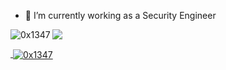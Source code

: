 <!-- 
**0x1347/0x1347** is a ✨ _special_ ✨ repository because its `README.md` (this file) appears on your GitHub profile.

Here are some ideas to get you started:
 -->
- 🔭 I’m currently working as a Security Engineer
<!-- - 🌱 I’m currently learning ...
- 👯 I’m looking to collaborate on ...
- 🤔 I’m looking for help with ...
- 💬 Ask me about ...
- 📫 How to reach me: ...
- 😄 Pronouns: ...
- ⚡ Fun fact: ...    0x1347 -->

<!-- 
<a href="https://twitter.com/0x1347">
  <img src="https://github-readme-streak-stats.herokuapp.com?user=0x1347&theme=dark&hide_border=true&date_format=M%20j%5B%2C%20Y%5D" />
</a>
<br/> -->
<a href="https://twitter.com/0x1347">
  <img src="https://img.shields.io/twitter/follow/0x1347?style=for-the-badge&logo=twitter&&labelColor=1f1f1f&color=5fffaf" />
</a>
<a href="https://twitter.com/0x1347">
  <img align="left" src="https://github-readme-stats.vercel.app/api/top-langs?username=0x1347&theme=cobalt&show_icons=true&locale=en&layout=compact" alt="0x1347" />
</a>
<a href="https://twitter.com/0x1347">
<p>&nbsp;<img align="center" src="https://github-readme-stats.vercel.app/api?username=0x1347&theme=cobalt&show_icons=true&locale=en" alt="0x1347" />
</a>
